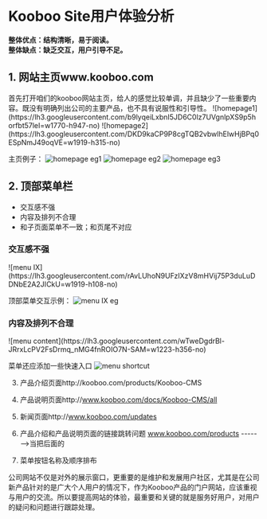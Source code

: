 <h1>Kooboo Site用户体验分析</h1>

<strong>整体优点：结构清晰，易于阅读。<br/>
整体缺点：缺乏交互，用户引导不足。</strong>

<h2>1. 网站主页www.kooboo.com</h2>
首先打开咱们的kooboo网站主页，给人的感觉比较单调，并且缺少了一些重要内容。既没有明确列出公司的主要产品，也不具有说服性和引导性。
![homepage1](https://lh3.googleusercontent.com/b9lyqeiLxbnI5JD6C0lz7UVgnlpXS9p5horfbt57leI=w1770-h947-no)
![homepage2](https://lh3.googleusercontent.com/DKD9kaCP9P8cgTQB2vbwlhElwHjBPq0ESpNmJ49oqVE=w1919-h315-no)  

主页例子：
![homepage eg1](https://lh3.googleusercontent.com/7nosk1P6SzpMFPhGqzu4N-fXa2LLGKDz6zsGxeRZOMA=w1919-h938-no)
![homepage eg2](https://lh3.googleusercontent.com/G_mA7oZleNnoY0G3jk_x_v45Fha35KeE2mXFqBwnzp4=w1919-h912-no)
![homepage eg3](https://lh3.googleusercontent.com/3DY-PmgmUgkMcPsh9Ky4ghLKA301-I_CHg2APozF0h8=w1919-h570-no)

<h2>2. 顶部菜单栏</h2>
<ul>
<li>交互感不强</li>
<li>内容及排列不合理</li>
<li>和子页面菜单不一致；和页尾不对应</li>
</ul>

<h3>交互感不强</h3>
![menu IX](https://lh3.googleusercontent.com/rAvLUhoN9UFzIXzV8mHVij75P3duLuDDNbE2A2JICkU=w1919-h108-no)

顶部菜单交互示例：
![menu IX eg](https://lh3.googleusercontent.com/9jUCtISoW7FBInc2HIG5HcjawjuO6EF0petu3J9g61A=w1920-h378-no)

<h3>内容及排列不合理</h3>
![menu content](https://lh3.googleusercontent.com/wTweDgdrBl-JRrxLcPV2FsDrmq_nMG4fnROIO7N-SAM=w1223-h356-no)

菜单还应添加一些快速入口
![menu shortcut](https://lh3.googleusercontent.com/HNM7bRyQ2LyF3hWukzKFBW8-uZwCxI4jtQK3S1fAhmE=w660-h223-no)

3. 产品介绍页面http://kooboo.com/products/Kooboo-CMS
  

4. 产品说明页面http://www.kooboo.com/docs/Kooboo-CMS/all
  
6. 新闻页面http://www.kooboo.com/updates
 

5. 产品介绍和产品说明页面的链接跳转问题
www.kooboo.com/products ------->当把后面的
 

6. 菜单按钮名称及顺序排布


公司网站不仅是对外的展示窗口，更重要的是维护和发展用户社区，尤其是在公司新产品针对的是广大个人用户的情况下，作为Kooboo产品的门户网站，应该重视与用户的交流。所以要提高网站的体验，最重要和关键的就是服务好用户，对用户的疑问和问题进行跟踪处理。
